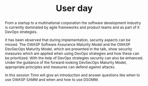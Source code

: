 ---
url: /user-day/strategic-usage-of-samm-and-dsomm/
type: user-day
title: User day
name: Strategic use of OWASP SAMM and OWASP DSOMM
speaker: Timo Pagel
image: /img/people/Timo_Pagel.jpg
affiliation: 
role: 
linkedin: "https://www.linkedin.com/in/timo-pagel-80900b81/"
abstract: |
    From a startup to a multinational corporation the software development industry is currently dominated by agile frameworks and product teams and as part of it DevOps strategies.

    It has been observed that during implementation, security aspects can be missed. The OWASP Software Assurance Maturity Model and the OWASP DevSecOps Maturity Model, which are presented in the talk, show security measures which are applied when using DevOps strategies and how these can be prioritized. With the help of DevOps strategies security can also be enhanced. Under the guidance of the forward-looking DevSecOps Maturity Model, appropriate principles and measures can defend against attacks.

    In this session Timo will give an introduction and answer questions like when to use OWASP SAMM and when and how to use DSOMM.
bio: | 
    Timo has been in the IT industry for over twenty years. After being a system administrator and web developer in his early times, he became involved in OWASP. He now advises his clients on DevOps security, either hands on or as a trainer, with the focus on security test automation for software and infrastructure.
---